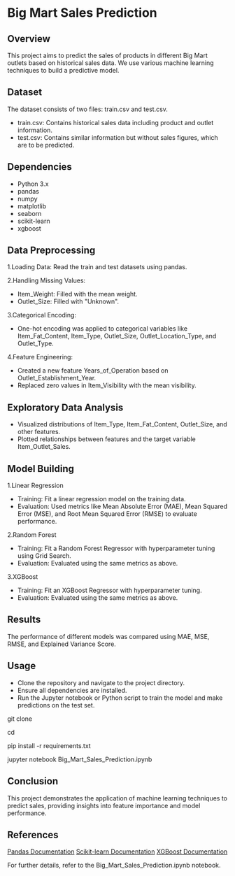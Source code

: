 # Big Mart Sales Prediction

## Overview

This project aims to predict the sales of products in different Big Mart outlets based on historical sales data. We use various machine learning techniques to build a predictive model.

## Dataset

The dataset consists of two files: train.csv and test.csv.

- train.csv: Contains historical sales data including product and outlet information.
- test.csv: Contains similar information but without sales figures, which are to be predicted.
  
## Dependencies

- Python 3.x
- pandas
- numpy
- matplotlib
- seaborn
- scikit-learn
- xgboost

## Data Preprocessing

1.Loading Data: Read the train and test datasets using pandas.

2.Handling Missing Values:

- Item_Weight: Filled with the mean weight.
- Outlet_Size: Filled with "Unknown".
  
3.Categorical Encoding:

- One-hot encoding was applied to categorical variables like Item_Fat_Content, Item_Type, Outlet_Size, Outlet_Location_Type, and Outlet_Type.
  
4.Feature Engineering:

- Created a new feature Years_of_Operation based on Outlet_Establishment_Year.
- Replaced zero values in Item_Visibility with the mean visibility.
  
## Exploratory Data Analysis

- Visualized distributions of Item_Type, Item_Fat_Content, Outlet_Size, and other features.
- Plotted relationships between features and the target variable Item_Outlet_Sales.
  
## Model Building

1.Linear Regression
- Training: Fit a linear regression model on the training data.
- Evaluation: Used metrics like Mean Absolute Error (MAE), Mean Squared Error (MSE), and Root Mean Squared Error (RMSE) to evaluate performance.

2.Random Forest
- Training: Fit a Random Forest Regressor with hyperparameter tuning using Grid Search.
- Evaluation: Evaluated using the same metrics as above.

3.XGBoost
- Training: Fit an XGBoost Regressor with hyperparameter tuning.
- Evaluation: Evaluated using the same metrics as above.

## Results

The performance of different models was compared using MAE, MSE, RMSE, and Explained Variance Score.

## Usage

- Clone the repository and navigate to the project directory.
- Ensure all dependencies are installed.
- Run the Jupyter notebook or Python script to train the model and make predictions on the test set.

git clone <repository-url>

cd <project-directory>

pip install -r requirements.txt

jupyter notebook Big_Mart_Sales_Prediction.ipynb

## Conclusion

This project demonstrates the application of machine learning techniques to predict sales, providing insights into feature importance and model performance.

## References

[Pandas Documentation](https://pandas.pydata.org/docs/)
[Scikit-learn Documentation](https://scikit-learn.org/stable/)
[XGBoost Documentation](https://xgboost.readthedocs.io/en/stable/)

For further details, refer to the Big_Mart_Sales_Prediction.ipynb notebook.
